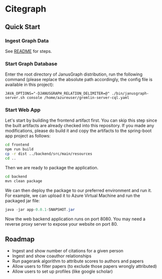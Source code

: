 # Citegraph

## Quick Start

### Ingest Graph Data

See [README](backend/src/main/java/io/citegraph/data/README.md) for steps.

### Start Graph Database

Enter the root directory of JanusGraph distribution, run the following command
(please replace the absolute path accordingly, the config file is available in this
 project):

```
JAVA_OPTIONS="-DJANUSGRAPH_RELATION_DELIMITER=@" ./bin/janusgraph-server.sh console /home/azureuser/gremlin-server-cql.yaml
```

### Start Web App

Let's start by building the frontend artifact first. You can skip
this step since the built artifacts are already checked into this
repository. If you made any modifications, please do build it and
copy the artifacts to the spring-boot app project as follows:

```bash
cd frontend
npm run build
cp -r dist ../backend/src/main/resources
cd ..
```

Then we are ready to package the application.

```bash
cd backend
mvn clean package
```

We can then deploy the package to our preferred environment and run
it. For example, we can upload it to Azure Virtual Machine and run the
packaged jar file:

```java
java -jar app-0.0.1-SNAPSHOT.jar
```

Now the web backend application runs on port 8080. You may need a
reverse proxy server to expose your website on port 80.

## Roadmap

- Ingest and show number of citations for a given person
- Ingest and show coauthor relationships
- Run pagerank algorithm to attribute scores to authors and papers
- Allow users to filter papers (to exclude those papers wrongly attributed)
- Allow users to set up profiles (like google scholar)
